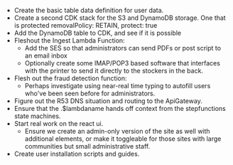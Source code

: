 * Create the basic table data definition for user data.
* Create a second CDK stack for the S3 and DynamoDB storage. One that is protected removalPolicy: RETAIN, protect: true
* Add the DynamoDB table to CDK, and see if it is possible 
* Fleshout the Ingest Lambda Function:
    - Add the SES so that administrators can send PDFs or post script to an email inbox
    - Optionally create some IMAP/POP3 based software that interfaces with the printer to send it directly to the stockers in the back.
* Flesh out the fraud detection function:
    - Perhaps investigate using near-real time typing to autofill users who've been seen before for administrators.
* Figure out the R53 DNS situation and routing to the ApiGateway.
* Ensure that the .$lambdaname hands off context from the stepfunctions state machines.
* Start real work on the react ui.
    - Ensure we create an admin-only version of the site as well with additional elements, or make it toggleable for those sites with large communities but small administrative staff.
* Create user installation scripts and guides.